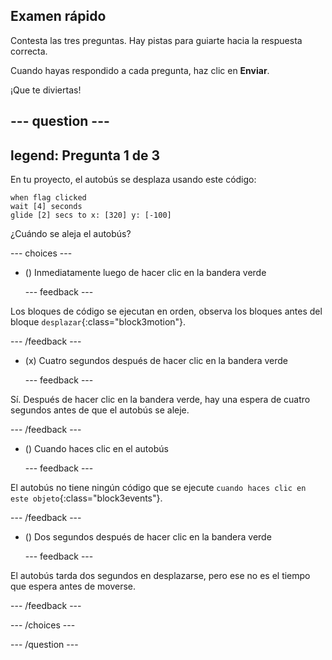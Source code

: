 ## Examen rápido

Contesta las tres preguntas. Hay pistas para guiarte hacia la respuesta correcta.

Cuando hayas respondido a cada pregunta, haz clic en **Enviar**.

¡Que te diviertas!

--- question ---
---
legend: Pregunta 1 de 3
---

En tu proyecto, el autobús se desplaza usando este código:

```blocks3
when flag clicked 
wait [4] seconds
glide [2] secs to x: [320] y: [-100]
```

¿Cuándo se aleja el autobús?

--- choices ---

- () Inmediatamente luego de hacer clic en la bandera verde

  --- feedback ---

Los bloques de código se ejecutan en orden, observa los bloques antes del bloque `desplazar`{:class="block3motion"}.

  --- /feedback ---

- (x) Cuatro segundos después de hacer clic en la bandera verde

  --- feedback ---

Sí. Después de hacer clic en la bandera verde, hay una espera de cuatro segundos antes de que el autobús se aleje.

  --- /feedback ---

- () Cuando haces clic en el autobús

  --- feedback ---

El autobús no tiene ningún código que se ejecute `cuando haces clic en este objeto`{:class="block3events"}.

  --- /feedback ---

- () Dos segundos después de hacer clic en la bandera verde

  --- feedback ---

El autobús tarda dos segundos en desplazarse, pero ese no es el tiempo que espera antes de moverse.

  --- /feedback ---

--- /choices ---

--- /question ---
